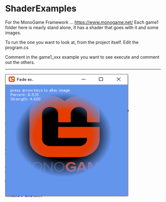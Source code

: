 # ShaderExamples

For the MonoGame Framework ... https://www.monogame.net/
 Each game1 folder here is nearly stand alone, It has a shader that goes with it and some images.


To run the one you want to look at, from the project itself. 
Edit the program.cs 

Comment in the game1_xxx example you want to see execute and comment out the others.

_______


<img src="ShaderFade.png"  height="400" width="400">

